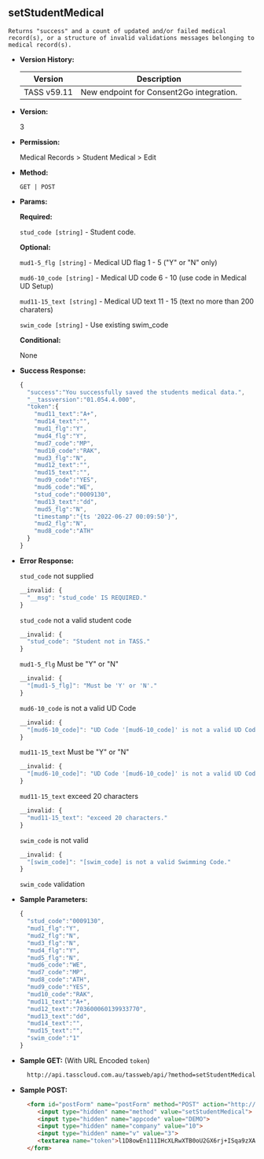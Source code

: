 **setStudentMedical**
----
	Returns "success" and a count of updated and/or failed medical record(s), or a structure of invalid validations messages belonging to medical record(s).
  
* **Version History:**

    Version | Description
    --- | --- |
    TASS v59.11 | New endpoint for Consent2Go integration.

* **Version:**

  3

* **Permission:**

  Medical Records > Student Medical > Edit

* **Method:**

  `GET | POST`
  
*  **Params:**

   **Required:**
 
   `stud_code [string]` - Student code.

   **Optional:**

   `mud1-5_flg [string]` - Medical UD flag 1 - 5 ("Y" or "N" only)

   `mud6-10_code [string]` - Medical UD code 6 - 10 (use code in Medical UD Setup)

   `mud11-15_text [string]` - Medical UD text 11 - 15 (text no more than 200 charaters)

   `swim_code [string]` - Use existing swim_code

   **Conditional:**

   None

* **Success Response:**

    ```javascript
    {
      "success":"You successfully saved the students medical data.",
      "__tassversion":"01.054.4.000",
      "token":{
        "mud11_text":"A+",
        "mud14_text":"",
        "mud1_flg":"Y",
        "mud4_flg":"Y",
        "mud7_code":"MP",
        "mud10_code":"RAK",
        "mud3_flg":"N",
        "mud12_text":"",
        "mud15_text":"",
        "mud9_code":"YES",
        "mud6_code":"WE",
        "stud_code":"0009130",
        "mud13_text":"dd",
        "mud5_flg":"N",
        "timestamp":"{ts '2022-06-27 00:09:50'}",
        "mud2_flg":"N",
        "mud8_code":"ATH"
      }
    }
    ```

* **Error Response:**

  `stud_code` not supplied
  ```javascript
  __invalid: {
    "__msg": "stud_code' IS REQUIRED."
  }
  ```

  `stud_code` not a valid student code
  ```javascript
  __invalid: {
    "stud_code": "Student not in TASS."
  }
  ```

  `mud1-5_flg` Must be "Y" or "N"
  ```javascript
  __invalid: {
    "[mud1-5_flg]": "Must be 'Y' or 'N'."
  }
  ```

  `mud6-10_code` is not a valid UD Code
  ```javascript
  __invalid: {
    "[mud6-10_code]": "UD Code '[mud6-10_code]' is not a valid UD Code."
  }
  ```

  `mud11-15_text` Must be "Y" or "N"
  ```javascript
  __invalid: {
    "[mud6-10_code]": "UD Code '[mud6-10_code]' is not a valid UD Code."
  }
  ```

  `mud11-15_text` exceed 20 characters
  ```javascript
  __invalid: {
    "mud11-15_text": "exceed 20 characters."
  } 
  ```

  `swim_code` is not valid
  ```javascript
  __invalid: {
    "[swim_code]": "[swim_code] is not a valid Swimming Code."
  }
  ```

  `swim_code` validation
    
* **Sample Parameters:**

  ```javascript
  {
    "stud_code":"0009130",
    "mud1_flg":"Y",
    "mud2_flg":"N",
    "mud3_flg":"N",
    "mud4_flg":"Y",
    "mud5_flg":"N",
    "mud6_code":"WE",
    "mud7_code":"MP",
    "mud8_code":"ATH",
    "mud9_code":"YES",
    "mud10_code":"RAK",
    "mud11_text":"A+",
    "mud12_text":"703600060139933770",
    "mud13_text":"dd",
    "mud14_text":"",
    "mud15_text":"",
    "swim_code":"1"
  }
  ```

* **Sample GET:** (With URL Encoded `token`)

  ```HTML
    http://api.tasscloud.com.au/tassweb/api/?method=setStudentMedical&appcode=DEMO&company=10&v=3&token=l1D8owEn111IHcXLRwXTB0oU2GX6rj%2BISqa9zXA8We3J3mwgjW5pdUvFK3%2FIZ4mJ4bMyfKTmEoup%2B3tTE9GeLQ%3D%3D
  ```
  
* **Sample POST:**

  ```HTML
    <form id="postForm" name="postForm" method="POST" action="http://api.tasscloud.com.au/tassweb/api/">
       <input type="hidden" name="method" value="setStudentMedical">
       <input type="hidden" name="appcode" value="DEMO">
       <input type="hidden" name="company" value="10">
       <input type="hidden" name="v" value="3">
       <textarea name="token">l1D8owEn111IHcXLRwXTB0oU2GX6rj+ISqa9zXA8We3J3mwgjW5pdUvFK3/IZ4mJ4bMyfKTmEoup+3tTE9GeLQ==</textarea>
    </form>
  ```
